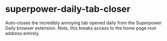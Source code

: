 # superpower-daily-tab-closer
Auto-closes the incredibly annoying tab opened daily from the Superpower Daily browser extension. Note, this breaks access to the home page root address entirely.
